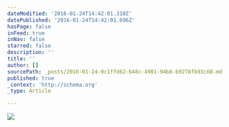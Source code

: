 ```yaml
---
dateModified: '2016-01-24T14:42:01.310Z'
datePublished: '2016-01-24T14:42:01.696Z'
hasPage: false
inFeed: true
inNav: false
starred: false
description: ''
title: ''
author: []
sourcePath: _posts/2016-01-24-9c1ffd62-b48c-4901-94b8-b9278fb93c60.md
published: true
_context: 'http://schema.org'
_type: Article

---
```

![](https://the-grid-user-content.s3-us-west-2.amazonaws.com/b5e07c83-cdbb-4985-a836-2e7fe5ba111c.jpg)